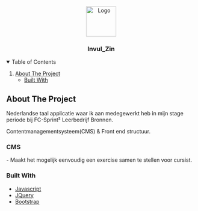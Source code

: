 <!-- PROJECT LOGO -->
<br />
<p align="center">
  <a href="https://github.com/othneildrew/Best-README-Template">
    <img src="images/logo.png" alt="Logo" width="80" height="80">
  </a>

  <h3 align="center">Invul_Zin</h3>


<!-- TABLE OF CONTENTS -->
<details open="Closed">
  <summary>Table of Contents</summary>
  <ol>
    <li>
      <a href="#about-the-project">About The Project</a>
      <ul>
        <li><a href="#built-with">Built With</a></li>
      </ul>
    </li>
  </ol>
</details>



<!-- ABOUT THE PROJECT -->
## About The Project
Nederlandse taal applicatie waar ik aan medegewerkt heb in mijn stage periode bij FC-Sprint² Leerbedrijf Bronnen.

Contentmanagementsysteem(CMS) & Front end structuur.

<h3>CMS</h3>
- Maakt het mogelijk eenvoudig een exercise samen te stellen voor cursist.


### Built With
* [Javascript](https://www.javascript.com/)
* [JQuery](https://jquery.com)
* [Bootstrap](https://getbootstrap.com)
